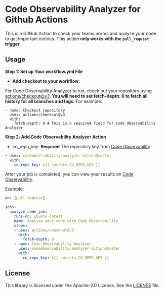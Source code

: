 # Code Observability Analyzer for Github Actions

This is a GitHub Action to check your teams norms and analyze your code to get important metrics. This action **only works with the `pull_request` trigger**.

## Usage

**Step 1: Set up Your workflow.yml File**

* **Add checkout to your workflow:**

For Code Observability Analyzer to run, check out your repository using [actions/checkout@v3](https://github.com/actions/checkout). **You will need to set fetch-depth: 0 to fetch all history for all branches and tags.** For example:
	 
```
- name: Checkout repository
  uses: actions/checkout@v3
  with:
    fetch-depth: 0 # This is a required field for Code Observability Analyzer
```

**Step 2: Add Code Observability Analyzer Action**

* co_repo_key: **Required** The repository key from [Code Observability](https://codeobservability.com)

```yml
- uses: codeobservability/analyzer-action@master
  with:
    co_repo_key: ${{ secrets.CO_REPO_KEY }}
```

After your job is completed, you can view your results on [Code Observability](https://codeobservability.com).

Example:

```yml
on: [pull_request]

jobs:
  analyze_code_job:
    runs-on: ubuntu-latest
    name: Analyze your code with Code Observability
    steps:
    - uses: actions/checkout@v3
      with:
        fetch-depth: 0
    - name: Code Observability Analyser
      uses: codeobservability/analyzer-action@master
      with:
        co_repo_key: ${{ secrets.CO_REPO_KEY }}
```

## License

This library is licensed under the Apache-2.0 License. See the [LICENSE](LICENSE) file.
